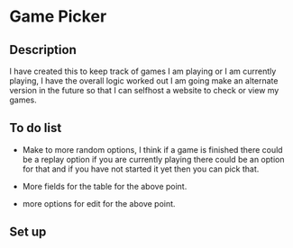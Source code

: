 # Game Picker

## Description

I have created this to keep track of games I am playing or I am currently playing, I have the overall logic worked out I am going make an alternate version in the future so that I can selfhost a website to check or view my games.

## To do list

- Make to more random options, I think if a game is finished there could be a replay option if you are currently playing there could be an option for that and if you have not started it yet then you can pick that.

- More fields for the table for the above point.

- more options for edit for the above point.

## Set up


